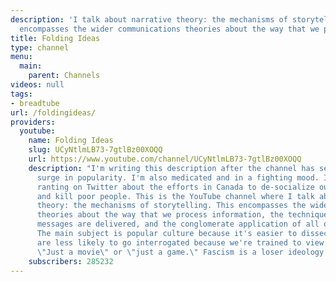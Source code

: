 ```yaml
---
description: 'I talk about narrative theory: the mechanisms of storytelling. This
  encompasses the wider communications theories about the way that we process information.'
title: Folding Ideas
type: channel
menu:
  main:
    parent: Channels
videos: null
tags:
- breadtube
url: /foldingideas/
providers:
  youtube:
    name: Folding Ideas
    slug: UCyNtlmLB73-7gtlBz00XOQQ
    url: https://www.youtube.com/channel/UCyNtlmLB73-7gtlBz00XOQQ
    description: "I'm writing this description after the channel has seen a sudden
      surge in popularity. I'm also medicated and in a fighting mood. I just finished
      ranting on Twitter about the efforts in Canada to de-socialize our medicine
      and kill poor people. This is the YouTube channel where I talk about narrative
      theory: the mechanisms of storytelling. This encompasses the wider communications
      theories about the way that we process information, the techniques of how those
      messages are delivered, and the conglomerate application of all of the above.
      The main subject is popular culture because it's easier to dissect and its messages
      are less likely to go interrogated because we're trained to view it as innocuous.
      \"Just a movie\" or \"just a game.\" Fascism is a loser ideology. \U0001F33D"
    subscribers: 285232
---
```

